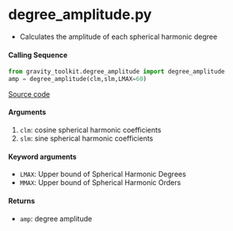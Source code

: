 degree_amplitude.py
====================

- Calculates the amplitude of each spherical harmonic degree

#### Calling Sequence
```python
from gravity_toolkit.degree_amplitude import degree_amplitude
amp = degree_amplitude(clm,slm,LMAX=60)
```
[Source code](https://github.com/tsutterley/read-GRACE-harmonics/blob/main/gravity_toolkit/degree_amplitude.py)

#### Arguments
1. `clm`: cosine spherical harmonic coefficients
2. `slm`: sine spherical harmonic coefficients

#### Keyword arguments
- `LMAX`: Upper bound of Spherical Harmonic Degrees
- `MMAX`: Upper bound of Spherical Harmonic Orders

#### Returns
- `amp`: degree amplitude
